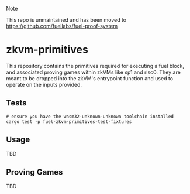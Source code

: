 > [!NOTE]
> This repo is unmaintained and has been moved to https://github.com/fuellabs/fuel-proof-system

# zkvm-primitives



This repository contains the primitives required for executing a fuel block, and associated proving games within zkVMs like sp1 and risc0. 
They are meant to be dropped into the zkVM's entrypoint function and used to operate on the inputs provided.

## Tests

```
# ensure you have the wasm32-unknown-unknown toolchain installed
cargo test -p fuel-zkvm-primitives-test-fixtures
```

## Usage

TBD

## Proving Games

TBD
